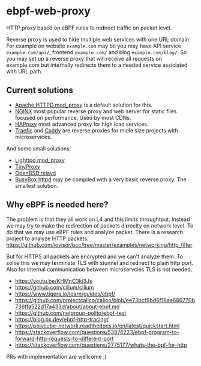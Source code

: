 # ebpf-web-proxy
HTTP proxy based on eBPF rules to redirect traffic on packet level.

Reverse proxy is used to hide multiple web services with one URL domain.
For example on website `example.com` may be you may have API service `example.com/api/`, frontend `example.com/` and blog `example.com/blog/`.
So you may set up a reverse proxy that will receive all requests on example.com but internally redirects them to a needed service assiciated with URL path.


## Current solutions
* [Apache HTTPD mod_proxy](https://httpd.apache.org/docs/2.4/mod/mod_proxy.html) is a default solution for this.
* [NGINX](https://nginx.org/) most popular reverse proxy and web server for static files focused on performance. Used by most CDNs.
* [HAProxy](https://www.haproxy.org/) most advanced proxy for high load services.
* [Traefic](https://traefik.io/) and [Caddy](https://caddyserver.com) are reverse proxies for midle size projects with microservices.

And some small solutions:
* [Lighttpd mod_proxy](https://redmine.lighttpd.net/projects/lighttpd/wiki/Docs_ModProxy)
* [TinyProxy](https://tinyproxy.github.io/)
* [OpenBSD relayd](https://man.openbsd.org/relayd.8)
* [BusyBox httpd](https://openwrt.org/docs/guide-user/services/webserver/http.httpd) may be compiled with a very basic reverse proxy. The smallest solution.

## Why eBPF is needed here?
The problem is that they all work on L4 and this limits throughtput.
Instead we may try to make the redirection of packets dirreclty on network level.
To do that we may use eBPF rules and analyze packet.
There is a research project to analyze HTTP packets:
https://github.com/iovisor/bcc/tree/master/examples/networking/http_filter

But for HTTPS all packets are encrypted and we can't analyze them.
To solve this we may terminate TLS with stunnel and redirect to plain http port.
Also for internal communication between microservcies TLS is not needed.

* https://youtu.be/KHMnC3kj3Js
* https://github.com/cilium/cilium
* https://www.tigera.io/learn/guides/ebpf/
* https://github.com/projectcalico/calico/blob/ee73bcf9bd6f18ae686770b736ffa522d17a433d/about/about-ebpf.md
* https://github.com/netgroup-polito/ebpf-test
* https://blog.px.dev/ebpf-http-tracing/
* https://polycube-network.readthedocs.io/en/latest/quickstart.html
* https://stackoverflow.com/questions/53874223/ebpf-program-to-forward-http-requests-to-different-port
* https://stackoverflow.com/questions/2775177/whats-the-bpf-for-http

PRs with implementation are wellcome ;)
